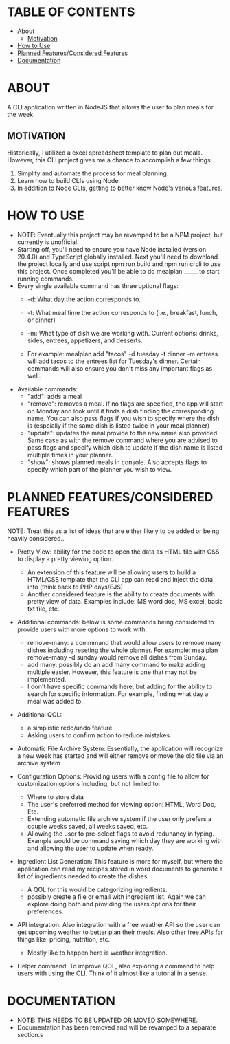 # TABLE OF CONTENTS
- [About](#about)
    - [Motivation](#motivation)
- [How to Use](#how-to-use)
- [Planned Features/Considered Features](#planned-featuresconsidered-features)
- [Documentation](#documentation)

# ABOUT
A CLI application written in NodeJS that allows the user to plan meals for the week.

## MOTIVATION
Historically, I utilized a excel spreadsheet template to plan out meals. However, this CLI project gives me a chance to accomplish a few things:
1. Simplify and automate the process for meal planning.
2. Learn how to build CLIs using Node.
3. In addition to Node CLIs, getting to better know Node's various features.

# HOW TO USE
- NOTE: Eventually this project may be revamped to be a NPM project, but currently is unofficial.
- Starting off, you'll need to ensure you have Node installed (version 20.4.0) and TypeScript globally installed. Next you'll need to download the project locally and use script npm run build and npm run crcli to use this project. Once completed you'll be able to do mealplan _____ to start running commands.
- Every single available command has three optional flags:
    - -d: What day the action corresponds to.
    - -t: What meal time the action corresponds to (i.e., breakfast, lunch, or dinner)
    - -m: What type of dish we are working with. Current options: drinks, sides, entrees, appetizers, and desserts.

    - For example: mealplan add "tacos" -d tuesday -t dinner -m entress will add tacos to the entrees list for Tuesday's dinner. Certain commands will also ensure you don't miss any important flags as well.
- Available commands:
    - "add": adds a meal
    - "remove": removes a meal. If no flags are specified, the app will start on Monday and look until it finds a dish finding the corresponding name. You can also pass flags if you wish to specify where the dish is (espcially if the same dish is listed twice in your meal planner)
    - "update": updates the meal provide to the new name also provided. Same case as with the remove command where you are advised to pass flags and specify which dish to update if the dish name is listed multiple times in your planner.
    - "show": shows planned meals in console. Also accepts flags to specify which part of the planner you wish to view.

# PLANNED FEATURES/CONSIDERED FEATURES
NOTE: Treat this as a list of ideas that are either likely to be added or being heavily considered..
- Pretty View: ability for the code to open the data as HTML file with CSS to display a pretty viewing option.
    - An extension of this feature will be allowing users to build a HTML/CSS template that the CLI app can read and inject the data into (think back to PHP days/EJS)
    - Another considered feature is the ability to create documents with pretty view of data. Examples include: MS word doc, MS excel, basic txt file, etc. 

- Additional commands: below is some commands being considered to provide users with more options to work with:
    - remove-many: a commmand that would allow users to remove many dishes including reseting the whole planner. For example: mealplan remove-many -d sunday would remove all dishes from Sunday.
    - add many: possibly do an add many command to make adding multiple easier. However, this feature is one that may not be implemented.
    - I don't have specific commands here, but adding for the ability to search for specific information. For example, finding what day a meal was added to.

- Additional QOL:
    - a simplistic redo/undo feature
    - Asking users to confirm action to reduce mistakes. 

- Automatic File Archive System: Essentially, the application will recognize a new week has started and will either remove or move the old file via an archive system

- Configuration Options: Providing users with a config file to allow for customization options including, but not limited to:
    - Where to store data
    - The user's preferred method for viewing option: HTML, Word Doc, Etc.
    - Extending automatic file archive system if the user only prefers a couple weeks saved, all weeks saved, etc.
    - Allowing the user to pre-select flags to avoid redunancy in typing. Example would be command saving which day they are working with and allowing the user to update when ready.

- Ingredient List Generation: This feature is more for myself, but where the application can read my recipes stored in word documents to generate a list of ingredients needed to create the dishes.
    - A QOL for this would be categorizing ingredients.
    - possibly create a file or email with ingredient list. Again we can explore doing both and providing the users options for their preferences.

- API integration: Also integration with a free weather API so the user can get upcoming weather to better plan their meals. Also other free APIs for things like: pricing, nutrition, etc.
    - Mostly like to happen here is weather integration.

- Helper command: To improve QOL, also exploring a command to help users with using the CLI. Think of it almost like a tutorial in a sense.

# DOCUMENTATION
- NOTE: THIS NEEDS TO BE UPDATED OR MOVED SOMEWHERE.
- Documentation has been removed and will be revamped to a separate section.s